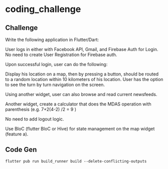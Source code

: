 # coding_challenge

## Challenge
Write the following application in Flutter/Dart:

User logs in either with Facebook API, Gmail, and Firebase Auth for Login. No need to create User Registration for Firebase auth.

Upon successful login, user can do the following:

Display his location on a map, then by pressing a button, should be routed to a random location within 10 kilometers of his location. User has the option to see the turn by turn navigation on the screen.

Using another widget, user can also browse and read current newsfeeds.

Another widget, create a calculator that does the MDAS operation with parenthesis (e.g.  7+2(4-2) /2 = 9 ) 

No need to add logout logic.
				 

Use BloC (flutter BloC or Hive) for state management on the map widget (feature a).

## Code Gen 
`
flutter pub run build_runner build --delete-conflicting-outputs
`
